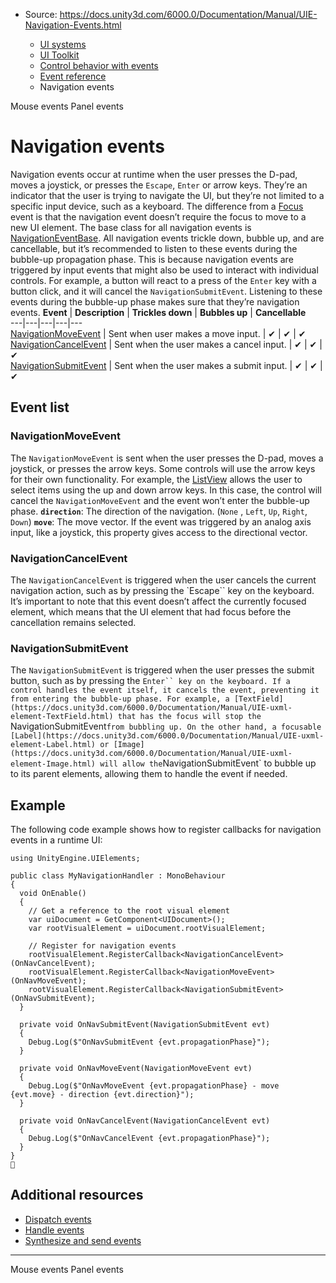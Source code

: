 * Source: https://docs.unity3d.com/6000.0/Documentation/Manual/UIE-Navigation-Events.html

  * [UI systems](https://docs.unity3d.com/6000.0/Documentation/Manual/UIToolkits.html)
  * [UI Toolkit](https://docs.unity3d.com/6000.0/Documentation/Manual/UIElements.html)
  * [Control behavior with events](https://docs.unity3d.com/6000.0/Documentation/Manual/UIE-Events.html)
  * [Event reference](https://docs.unity3d.com/6000.0/Documentation/Manual/UIE-Events-Reference.html)
  * Navigation events


[](https://docs.unity3d.com/6000.0/Documentation/Manual/UIE-Mouse-Events.html)
Mouse events
[](https://docs.unity3d.com/6000.0/Documentation/Manual/UIE-Panel-Events.html)
Panel events
# Navigation events
Navigation events occur at runtime when the user presses the D-pad, moves a joystick, or presses the `Escape`, `Enter` or arrow keys. They’re an indicator that the user is trying to navigate the UI, but they’re not limited to a specific input device, such as a keyboard. The difference from a [Focus](https://docs.unity3d.com/6000.0/Documentation/Manual/UIE-Focus-Events.html) event is that the navigation event doesn’t require the focus to move to a new UI element. 
The base class for all navigation events is [NavigationEventBase](https://docs.unity3d.com/6000.0/Documentation/ScriptReference/UIElements.NavigationEventBase_1.html).
All navigation events trickle down, bubble up, and are cancellable, but it’s recommended to listen to these events during the bubble-up propagation phase. This is because navigation events are triggered by input events that might also be used to interact with individual controls. For example, a button will react to a press of the `Enter` key with a button click, and it will cancel the `NavigationSubmitEvent`. Listening to these events during the bubble-up phase makes sure that they’re navigation events.
**Event** | **Description** | **Trickles down** | **Bubbles up** | **Cancellable**  
---|---|---|---|---  
[NavigationMoveEvent](https://docs.unity3d.com/6000.0/Documentation/ScriptReference/UIElements.NavigationMoveEvent.html) | Sent when user makes a move input. | ✔ | ✔ | ✔  
[NavigationCancelEvent](https://docs.unity3d.com/6000.0/Documentation/ScriptReference/UIElements.NavigationCancelEvent.html) | Sent when the user makes a cancel input. | ✔ | ✔ | ✔  
[NavigationSubmitEvent](https://docs.unity3d.com/6000.0/Documentation/ScriptReference/UIElements.NavigationSubmitEvent.html) | Sent when the user makes a submit input. | ✔ | ✔ | ✔  
## Event list
### NavigationMoveEvent
The `NavigationMoveEvent` is sent when the user presses the D-pad, moves a joystick, or presses the arrow keys.
Some controls will use the arrow keys for their own functionality. For example, the [ListView](https://docs.unity3d.com/6000.0/Documentation/Manual/UIE-uxml-element-ListView.html) allows the user to select items using the up and down arrow keys. In this case, the control will cancel the `NavigationMoveEvent` and the event won’t enter the bubble-up phase.
**`direction`**: The direction of the navigation. (`None` , `Left`, `Up`, `Right`, `Down`)
**`move`**: The move vector. If the event was triggered by an analog axis input, like a joystick, this property gives access to the directional vector.
### NavigationCancelEvent
The `NavigationCancelEvent` is triggered when the user cancels the current navigation action, such as by pressing the `Escape`` key on the keyboard. It’s important to note that this event doesn’t affect the currently focused element, which means that the UI element that had focus before the cancellation remains selected.
### NavigationSubmitEvent
The `NavigationSubmitEvent` is triggered when the user presses the submit button, such as by pressing the `Enter`` key on the keyboard.
If a control handles the event itself, it cancels the event, preventing it from entering the bubble-up phase. For example, a [TextField](https://docs.unity3d.com/6000.0/Documentation/Manual/UIE-uxml-element-TextField.html) that has the focus will stop the `NavigationSubmitEvent` from bubbling up. On the other hand, a focusable [Label](https://docs.unity3d.com/6000.0/Documentation/Manual/UIE-uxml-element-Label.html) or [Image](https://docs.unity3d.com/6000.0/Documentation/Manual/UIE-uxml-element-Image.html) will allow the `NavigationSubmitEvent` to bubble up to its parent elements, allowing them to handle the event if needed.
## Example
The following code example shows how to register callbacks for navigation events in a runtime UI:
```
using UnityEngine.UIElements;

public class MyNavigationHandler : MonoBehaviour
{
  void OnEnable()
  {
    // Get a reference to the root visual element
    var uiDocument = GetComponent<UIDocument>();
    var rootVisualElement = uiDocument.rootVisualElement;

    // Register for navigation events
    rootVisualElement.RegisterCallback<NavigationCancelEvent>(OnNavCancelEvent);
    rootVisualElement.RegisterCallback<NavigationMoveEvent>(OnNavMoveEvent);
    rootVisualElement.RegisterCallback<NavigationSubmitEvent>(OnNavSubmitEvent);
  }

  private void OnNavSubmitEvent(NavigationSubmitEvent evt)
  {
    Debug.Log($"OnNavSubmitEvent {evt.propagationPhase}");
  }

  private void OnNavMoveEvent(NavigationMoveEvent evt)
  {
    Debug.Log($"OnNavMoveEvent {evt.propagationPhase} - move {evt.move} - direction {evt.direction}");
  }

  private void OnNavCancelEvent(NavigationCancelEvent evt)
  {
    Debug.Log($"OnNavCancelEvent {evt.propagationPhase}");
  }
}

```

## Additional resources
  * [Dispatch events](https://docs.unity3d.com/6000.0/Documentation/Manual/UIE-Events-Dispatching.html)
  * [Handle events](https://docs.unity3d.com/6000.0/Documentation/Manual/UIE-Events-Handling.html)
  * [Synthesize and send events](https://docs.unity3d.com/6000.0/Documentation/Manual/UIE-Events-Synthesizing.html)


* * *
[](https://docs.unity3d.com/6000.0/Documentation/Manual/UIE-Mouse-Events.html)
Mouse events
[](https://docs.unity3d.com/6000.0/Documentation/Manual/UIE-Panel-Events.html)
Panel events
